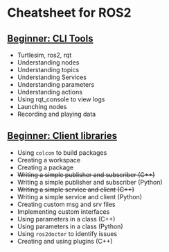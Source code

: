 # Cheatsheet for ROS2
## [Beginner: CLI Tools](https://github.com/sage-artem/ROS2_cheatsheet/blob/master/Beginner_CLI_Tools.md)

* Turtlesim, ros2, rqt
* Understanding nodes
* Understanding topics
* Understanding Services
* Understanding parameters
* Understanding actions
* Using rqt_console to view logs
* Launching nodes
* Recording and playing data

## [Beginner: Client libraries](https://github.com/sage-artem/ROS2_cheatsheet/blob/master/Beginner_Client_libraries.md)

* Using `colcon` to build packages
* Creating a workspace
* Creating a package
* ~~Writing a simple publisher and subscriber (C++)~~
* Writing a simple publisher and subscriber (Python)
* ~~Writing a simple service and client (C++)~~
* Writing a simple service and client (Python)
* Creating custom msg and srv files
* Implementing custom interfaces
* Using parameters in a class (C++)
* Using parameters in a class (Python)
* Using `ros2doctor` to identify issues
* Creating and using plugins (C++)